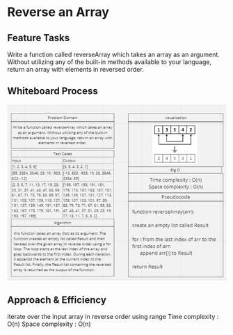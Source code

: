 # Reverse an Array

## Feature Tasks
Write a function called reverseArray which takes an array as an argument. Without utilizing any of the built-in methods available to your language, return an array with elements in reversed order.

## Whiteboard Process
![White board](./Capture.PNG)


## Approach & Efficiency
iterate over the input array in reverse order using range
Time complexity : O(n)
Space complexity : O(n)






